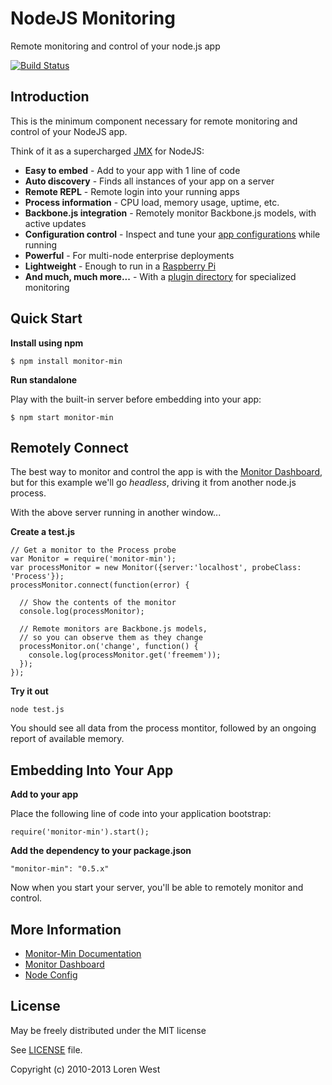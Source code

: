 NodeJS Monitoring
=================

Remote monitoring and control of your node.js app

[![Build Status](https://secure.travis-ci.org/lorenwest/monitor-min.png?branch=master)](https://travis-ci.org/lorenwest/monitor-min)

Introduction
------------

This is the minimum component necessary for remote monitoring and control of your NodeJS app.

Think of it as a supercharged [JMX](http://www.google.com/search?q=jmx&btnI) for NodeJS:

* **Easy to embed** - Add to your app with 1 line of code
* **Auto discovery** - Finds all instances of your app on a server
* **Remote REPL** - Remote login into your running apps
* **Process information** - CPU load, memory usage, uptime, etc.
* **Backbone.js integration** - Remotely monitor Backbone.js models, with active updates
* **Configuration control** - Inspect and tune your [app configurations](http://lorenwest.github.com/node-config) while running
* **Powerful** - For multi-node enterprise deployments
* **Lightweight** - Enough to run in a [Raspberry Pi](http://www.raspberrypi.org/faqs)
* **And much, much more...** - With a [plugin directory](https://github.com/lorenwest/monitor/wiki) for specialized monitoring

Quick Start
-----------

**Install using npm**

    $ npm install monitor-min

**Run standalone**

Play with the built-in server before embedding into your app:

    $ npm start monitor-min

Remotely Connect
----------------

The best way to monitor and control the app is with the
[Monitor Dashboard](http://lorenwest.github.com/node-monitor), but for this
example we'll go <i>headless</i>, driving it from another node.js process.

With the above server running in another window...

**Create a test.js**

    // Get a monitor to the Process probe
    var Monitor = require('monitor-min');
    var processMonitor = new Monitor({server:'localhost', probeClass: 'Process'});
    processMonitor.connect(function(error) {

      // Show the contents of the monitor
      console.log(processMonitor);

      // Remote monitors are Backbone.js models,
      // so you can observe them as they change
      processMonitor.on('change', function() {
        console.log(processMonitor.get('freemem'));
      });
    });

**Try it out**

    node test.js

You should see all data from the process montitor, followed by an ongoing report
of available memory.


Embedding Into Your App
-----------------------

**Add to your app**

Place the following line of code into your application bootstrap:

    require('monitor-min').start();

**Add the dependency to your package.json**

    "monitor-min": "0.5.x"

Now when you start your server, you'll be able to remotely monitor and control.

More Information
----------------

* [Monitor-Min Documentation](http://lorenwest.github.com/monitor-min)
* [Monitor Dashboard](http://lorenwest.github.com/node-monitor)
* [Node Config](http://lorenwest.github.com/node-config)

License
-------

May be freely distributed under the MIT license

See [LICENSE](https://github.com/lorenwest/monitor-min/blob/master/LICENSE) file.

Copyright (c) 2010-2013 Loren West
